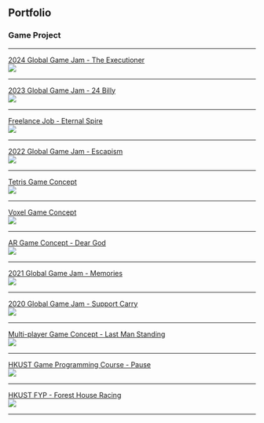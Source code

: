 ## Portfolio

### Game Project

---

[2024 Global Game Jam - The Executioner](/TE_Page.md)
<br><img src="images/TECapScreen.png?raw=true"/>

---

[2023 Global Game Jam - 24 Billy](/24B_Page.md)
<br><img src="images/24B_CapScreen.png?raw=true"/>

---

[Freelance Job - Eternal Spire](https://eternalspire.com/)
<br><img src="images/ESCapScreen.png?raw=true"/>

---

[2022 Global Game Jam - Escapism](/E_Page.md)
<br><img src="images/ECapScreen.jpg?raw=true"/>

---

[Tetris Game Concept](/T_Page.md)
<br><img src="images/TCapScreen.png?raw=true"/>

---

[Voxel Game Concept](/VG_Page.md)
<br><img src="images/VGCapScreen.png?raw=true"/>

---

[AR Game Concept - Dear God](/DG_Page.md)
<br><img src="images/DGCapScreen.jpg?raw=true"/>

---

[2021 Global Game Jam - Memories](/GGJM_Page.md)
<br><img src="images/MCapScreen.png?raw=true"/>

---

[2020 Global Game Jam - Support Carry](/GGJSC_Page.md)
<br><img src="images/SCCapScreen.png?raw=true"/>

---

[Multi-player Game Concept - Last Man Standing](/LMS_Page.md)
<br><img src="images/LMSCapScreen.png?raw=true"/>

---

[HKUST Game Programming Course - Pause](/P_Page.md)
<br><img src="images/PCapScreen.png?raw=true"/>

---

[HKUST FYP - Forest House Racing](/FHR_Page.md)
<br><img src="images/FHRCapScreen.png?raw=true"/>

---
